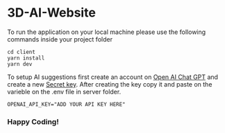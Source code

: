 # 3D-AI-Website

To run the application on your local machine please use the following commands inside your project folder
```
cd client
yarn install
yarn dev
```

To setup AI suggestions first create an account on [Open AI Chat GPT](https://platform.openai.com/) and create a new [Secret key](https://platform.openai.com/account/api-keys).
After creating the key copy it and paste on the varieble on the .env file in server folder.

```
OPENAI_API_KEY="ADD YOUR API KEY HERE"
```
### Happy Coding!
